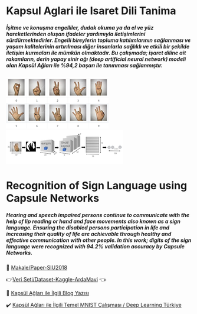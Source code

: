 # Kapsul Aglari ile Isaret Dili Tanima
##### İşitme ve konuşma engelliler, dudak okuma ya da el ve yüz hareketlerinden oluşan ifadeler yardımıyla iletişimlerini sürdürmektedirler. Engelli bireylerin topluma katılımlarının sağlanması ve yaşam kalitelerinin artırılması diğer insanlarla sağlıklı ve etkili bir şekilde iletişim kurmaları ile mümkün olmaktadır. Bu çalışmada; işaret diline ait rakamların, derin yapay sinir ağı (deep artificial neural network) modeli olan Kapsül Ağları ile **%94,2** başarı ile tanınması sağlanmıştır. 

![Veri Seti / Dataset](Dataset.png)                       
![İşaret Dili Tanıma için Kapsül Modeli / Sign Language using Capsule Networks](ModelImage.png)


# Recognition of Sign Language using Capsule Networks
##### Hearing and speech impaired persons continue to communicate with the help of lip reading or hand and face movements also known as a sign language. Ensuring the disabled persons participation in life and increasing their quality of life are achievable through healthy and effective communication with other people. In this work; digits of the sign language were recognized with **94.2%** validation accuracy by Capsule Networks.


:memo: [Makale/Paper-SIU2018](http://www.siu2018.org/)

:point_right:[Veri Seti/Dataset-Kaggle-ArdaMavi](https://www.kaggle.com/ardamavi/sign-language-digits-dataset) :point_left:

:pill: [Kapsül Ağları ile İlgili Blog Yazısı](https://medium.com/deep-learning-turkiye/yapay-zekan%C4%B1n-yeni-ve-%C3%A7ekici-mimarisi-kaps%C3%BCl-a%C4%9F%C4%B1na-uygulamal%C4%B1-bir-bak%C4%B1%C5%9F-ef7310e3d847)

:heavy_check_mark: [Kapsül Ağları ile İlgili Temel MNIST Çalışması / Deep Learning Türkiye](https://github.com/deeplearningturkiye/kapsul-agi-capsule-network)
